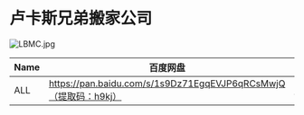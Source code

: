 # 卢卡斯兄弟搬家公司

![LBMC.jpg](/banner/LBMC.jpg)

| Name | 百度网盘 | 阿里云盘 | Bilibili | MDpan |
| --- | --- | --- | --- | --- |
| ALL | https://pan.baidu.com/s/1s9Dz71EgqEVJP6qRCsMwjQ（提取码：h9kj） | https://www.aliyundrive.com/s/awMaRLX1VE6 | https://www.bilibili.com/video/BV12x411S7Tr | https://mdpan.tk/%E5%8D%A2%E5%8D%A1%E6%96%AF%E5%85%84%E5%BC%9F%E6%90%AC%E5%AE%B6%E5%85%AC%E5%8F%B8 |

